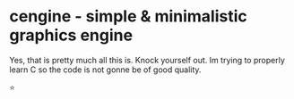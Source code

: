 # cengine - simple & minimalistic graphics engine
Yes, that is pretty much all this is. Knock yourself out. Im trying to properly learn C so the code is not gonne be of good quality. 

:star:
